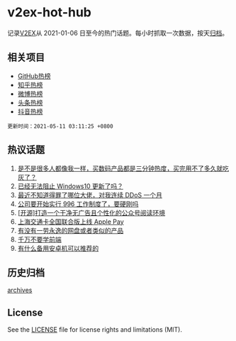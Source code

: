 # v2ex-hot-hub

 记录[V2EX](https://www.v2ex.com/)从 2021-01-06 日至今的热门话题。每小时抓取一次数据，按天[归档](archives)。
 
 ## 相关项目

- [GitHub热榜](https://github.com/lonnyzhang423/github-hot-hub)
- [知乎热榜](https://github.com/lonnyzhang423/zhihu-hot-hub)
- [微博热榜](https://github.com/lonnyzhang423/weibo-hot-hub)
- [头条热榜](https://github.com/lonnyzhang423/toutiao-hot-hub)
- [抖音热榜](https://github.com/lonnyzhang423/douyin-hot-hub)


 `更新时间：2021-05-11 03:11:25 +0800`

## 热议话题

1. [是不是很多人都像我一样，买数码产品都是三分钟热度，买完用不了多久就吃灰了？](https://www.v2ex.com/t/775928)
1. [已经无法阻止 Windows10 更新了吗？](https://www.v2ex.com/t/775933)
1. [最近不知道得罪了哪位大佬，对我连续 DDoS 一个月](https://www.v2ex.com/t/776057)
1. [公司要开始实行 996 工作制度了，要硬刚吗](https://www.v2ex.com/t/776039)
1. [[开源]打造一个干净无广告且个性化的公众号阅读环境](https://www.v2ex.com/t/775908)
1. [上海交通卡全国联合版上线 Apple Pay](https://www.v2ex.com/t/775902)
1. [有没有一劳永逸的网盘或者类似的产品](https://www.v2ex.com/t/775983)
1. [千万不要学前端](https://www.v2ex.com/t/775994)
1. [有什么备用安卓机可以推荐的](https://www.v2ex.com/t/775925)

## 历史归档

[archives](archives)

## License

See the [LICENSE](LICENSE) file for license rights and limitations (MIT).
